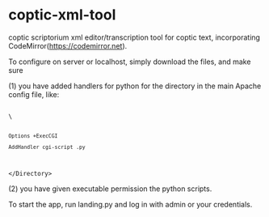 # coptic-xml-tool

coptic scriptorium xml editor/transcription tool for coptic text, incorporating CodeMirror(https://codemirror.net). 

To configure on server or localhost, simply download the files, and make sure

(1) you have added handlers for python for the directory in the main Apache config file, like:

<code>
\<Directory "/Applications/MAMP/htdocs/coptic-xml-tool-repo"\>
    
    Options +ExecCGI
    
    AddHandler cgi-script .py

\</Directory\>
</code>

(2) you have given executable permission the python scripts.

To start the app, run landing.py and log in with admin or your credentials. 
